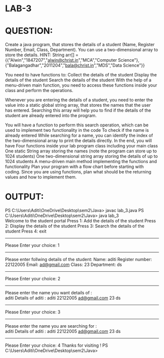 # LAB-3

# QUESTION:
Create a java program, that stores the details of a student (Name, Register Number, Email, Class, Department).
You can use a two-dimensional array to store the details.
HINT: String arr[] = {{"Alwin","1847207","alwin@christ.in","MCA","Computer Science"},{"Balagangadhar","2011204","bala@christ.in","MDS","Data Science"}}

You need to have functions to:
Collect the details of the student
Display the details of the student
Search the details of the student
With the help of a menu-driven main function, you need to access these functions inside your class and perform the operations.

Whenever you are entering the details of a student, you need to enter the value into a static global string array, that stores the names that the user has entered. Searching this array will help you to find if the details of the student are already entered into the program.

You will have a function to perform this search operation, which can be used to implement two functionality in the code
To check if the name is already entered
While searching for a name, you can identify the index of the two-dimensional array to print the details directly.
In the end, you will have
Four functions inside your lab program class including your main class
One static String array storing the names (note the program can store up to 1024 students)
One two-dimensional string array storing the details of up to 1024 students
A menu-driven main method implementing the functions and functionality
Plan your program with a flow chart before starting with coding.
Since you are using functions, plan what should be the returning values and how to implement them.

# OUTPUT:
PS C:\Users\Aditi\OneDrive\Desktop\sem2\Java> javac  lab_3.java
PS C:\Users\Aditi\OneDrive\Desktop\sem2\Java> java lab_3       
Welcome to the student portal
Press 1: Add the details of the student
Press 2: Display the details of the student
Press 3: Search the details of the student
Press 4: exit
_____________________________________________________
Please Enter your choice: 
1
_________________________________________________________
Please enter follwing details of the student: 
Name: 
aditi
Register number: 
22122005
Email: 
ad@gmail.com
Class: 
23
Department: 
ds
_____________________________________________________
Please Enter your choice: 
2
_________________________________________________________
Please enter the name you want details of :  
aditi
Details of aditi : 
aditi
22122005
ad@gmail.com
23
ds
_____________________________________________________
Please Enter your choice: 
3
_________________________________________________________
Please enter the name you are searching for :  
aditi
Details of aditi : 
aditi
22122005
ad@gmail.com
23
ds
_____________________________________________________
Please Enter your choice:
4
Thanks for visiting !
PS C:\Users\Aditi\OneDrive\Desktop\sem2\Java> 

